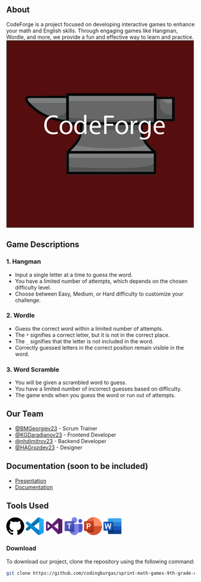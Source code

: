 ## About
CodeForge is a project focused on developing interactive games to enhance your math and English skills. Through engaging games like Hangman, Wordle, and more, we provide a fun and effective way to learn and practice.
<img src="logo/CodeForge.png" alt="CodeForge Logo">
## Game Descriptions
### 1. Hangman
* Input a single letter at a time to guess the word.
* You have a limited number of attempts, which depends on the chosen difficulty level.
* Choose between Easy, Medium, or Hard difficulty to customize your challenge.

### 2. Wordle
* Guess the correct word within a limited number of attempts.
* The `*` signifies a correct letter, but it is not in the correct place.
* The `_` signifies that the letter is not included in the word.
* Correctly guessed letters in the correct position remain visible in the word.

### 3. Word Scramble
* You will be given a scrambled word to guess.
* You have a limited number of incorrect guesses based on difficulty.
* The game ends when you guess the word or run out of attempts.

## Our Team
- [@BMGeorgiev23](https://github.com/BMGeorgiev23) - Scrum Trainer
- [@KGDaradjanov23](https://github.com/KGDaradjanov) - Frontend Developer
- [@nhdimitrov23](https://github.com/nhdimitrov23) - Backend Developer
- [@HAGrozdev23](https://github.com/Hristiyan1423) - Designer

## Documentation (soon to be included)
- [Presentation](./Documents/Code_forge_presentation.pptx)
- [Documentation]()

## Tools Used
<img src="images/Github.png" alt="Github" width="48" height="48"> <img src="images/VScode.png" alt="VS Code" width="48" height="48"> <img src="images/VisualStudio.png" alt="Visual Studio" width="48" height="48"> <img src="images/MicrosoftTeams.png" alt="MS Teams" width="48" height="48"> <img src="images/PowerPoint.png" alt="PowerPoint" width="48" height="48"> <img src="images/Word.png" alt="MS Word" width="48" height="48">

### Download
To download our project, clone the repository using the following command:

```bash
git clone https://github.com/codingburgas/sprint-math-games-9th-grade-code-forge.git
